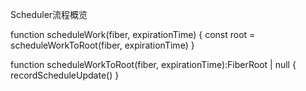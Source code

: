 Scheduler流程概览

function scheduleWork(fiber, expirationTime) {
  const root = scheduleWorkToRoot(fiber, expirationTime)
}

function scheduleWorkToRoot(fiber, expirationTime):FiberRoot | null {
  recordScheduleUpdate()
}
